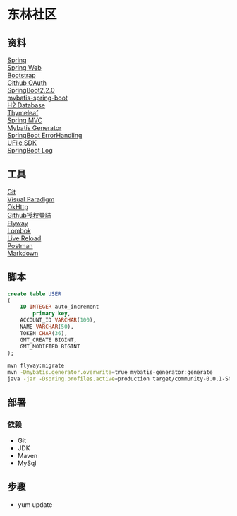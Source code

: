 
# 东林社区

## 资料  
[Spring](https://spring.io/guides)  
[Spring Web](https://spring.io/guides/gs/serving-web-content/)  
[Bootstrap](https://v3.bootcss.com/getting-started/)  
[Github OAuth](https://developer.github.com/apps/building-oauth-apps/creating-an-oauth-app/)  
[SpringBoot2.2.0](https://docs.spring.io/spring-boot/docs/2.2.0.RC1/reference/htmlsingle/)  
[mybatis-spring-boot](http://mybatis.org/spring-boot-starter/mybatis-spring-boot-autoconfigure/)  
[H2 Database](http://www.h2database.com/html/main.html)  
[Thymeleaf](https://www.thymeleaf.org/doc/tutorials/3.0/usingthymeleaf.html#iteration)  
[Spring MVC](https://docs.spring.io/spring/docs/current/spring-framework-reference/web.html#mvc)  
[Mybatis Generator](http://mybatis.org/generator/)  
[SpringBoot ErrorHandling](https://docs.spring.io/spring-boot/docs/2.2.0.RC1/reference/htmlsingle/#boot-features-error-handling)  
[UFile SDK](https://github.com/ucloud/ufile-sdk-java)  
[SpringBoot Log](https://docs.spring.io/spring-boot/docs/2.2.2.RELEASE/reference/htmlsingle/#boot-features-logging)  

## 工具  

[Git](https://git-scm.com/download)  
[Visual Paradigm](https://www.visual-paradigm.com)  
[OkHttp](https://square.github.io/okhttp/)  
[Github授权登陆](https://developer.github.com/apps/building-oauth-apps/authorizing-oauth-apps/)  
[Flyway](https://flywaydb.org/getstarted/why)  
[Lombok](https://projectlombok.org/)  
[Live Reload](https://chrome.google.com/webstore/detail/livereload/jnihajbhpnppcggbcgedagnkighmdlei)  
[Postman](https://chrome.google.com/webstore/detail/tabbed-postman-rest-clien/coohjcphdfgbiolnekdpbcijmhambjff)  
[Markdown](http://editor.md.ipandao.com/)  
## 脚本  
```sql
create table USER
(
	ID INTEGER auto_increment
		primary key,
	ACCOUNT_ID VARCHAR(100),
	NAME VARCHAR(50),
	TOKEN CHAR(36),
	GMT_CREATE BIGINT,
	GMT_MODIFIED BIGINT
);
```  
```bash  
mvn flyway:migrate  
mvn -Dmybatis.generator.overwrite=true mybatis-generator:generate  
java -jar -Dspring.profiles.active=production target/community-0.0.1-SNAPSHOT.jar  
```  
## 部署  
### 依赖  
- Git  
- JDK  
- Maven  
- MySql  
## 步骤
- yum update  

